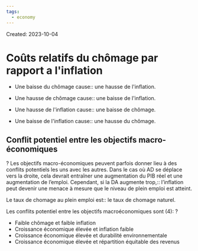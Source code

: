 ```yaml
---
tags:
  - economy
---
```

Created: 2023-10-04

# Coûts relatifs du chômage par rapport a l'inflation

- Une baisse du chômage cause:: une hausse de l'inflation.
<!--SR:!2024-06-16,154,250-->
- Une hausse de chômage cause:: une baisse de l'inflation.
<!--SR:!2024-02-20,96,270-->
- Une hausse de l'inflation cause:: une baisse de chômage.
<!--SR:!2024-01-22,67,250-->
- Une baisse de l'inflation cause:: une hausse du chômage.
<!--SR:!2024-01-28,75,270-->
## Conflit potentiel entre les objectifs macro-économiques
?
Les objectifs macro-économiques peuvent parfois donner lieu à des conflits potentiels les uns avec les autres. Dans le cas où AD se déplace vers la droite, cela devrait entraîner une augmentation du PIB réel et une augmentation de l’emploi. Cependant, si la DA augmente trop,:: l’inflation peut devenir une menace à mesure que le niveau de plein emploi est atteint.
<!--SR:!2024-01-18,43,230-->

Le taux de chomage au plein emploi est:: le taux de chomage naturel.
<!--SR:!2024-04-10,109,250-->

Les conflits potentiel entre les objectifs macroéconomiques sont (4):
?
- Faible chômage et faible inflation
- Croissance économique élevée et inflation faible
- Croissance économique élevée et durabilité environnementale
- Croissance économique élevée et répartition équitable des revenus
<!--SR:!2024-02-15,49,210-->